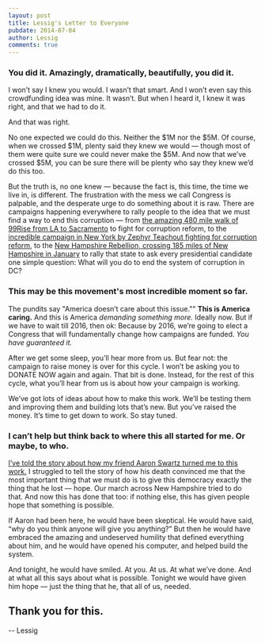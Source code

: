 ```yaml
---
layout: post
title: Lessig's Letter to Everyone
pubdate: 2014-07-04
author: Lessig
comments: true
---
```


### You did it. Amazingly, dramatically, beautifully, you did it. 
 
I won’t say I knew you would. I wasn’t that smart. And I won’t even say this crowdfunding idea was mine. It wasn’t. But when I heard it, I knew it was right, and that we had to do it. 
 
And that was right. 
 
No one expected we could do this. Neither the $1M nor the $5M. Of course, when we crossed $1M, plenty said they knew we would — though most of them were quite sure we could never make the $5M. And now that we’ve crossed $5M, you can be sure there will be plenty who say they knew we’d do this too. 
 
But the truth is, no one knew — because the fact is, this time, the time we live in, is different. The frustration with the mess we call Congress is palpable, and the desperate urge to do something about it is raw. There are campaigns happening everywhere to rally people to the idea that we must find a way to end this corruption — from [the amazing 480 mile walk of 99Rise from LA to Sacramento](http://www.99rise.org/cal_march_for_democracy) to fight for corruption reform, to the [incredible campaign in New York by Zephyr Teachout fighting for corruption reform](http://www.zephyrteachout.com/), to the [New Hampshire Rebellion, crossing 185 miles of New Hampshire in January](http://nhrebellion.org/) to rally that state to ask every presidential candidate one simple question: What will you do to end the system of corruption in DC?
 
### This may be this movement's most incredible moment so far. 

The pundits say "America doesn’t care about this issue."" **This is America caring.** And this is America *demanding something more.* Ideally now. But if we have to wait till 2016, then ok: Because by 2016, we’re going to elect a Congress that will fundamentally change how campaigns are funded. *You have guaranteed it.* 
 
After we get some sleep, you’ll hear more from us. But fear not: the campaign to raise money is over for this cycle. I won’t be asking you to DONATE NOW again and again. That bit is done. Instead, for the rest of this cycle, what you’ll hear from us is about how your campaign is working. 

We’ve got lots of ideas about how to make this work. We’ll be testing them and improving them and building lots that’s new. But you’ve raised the money. It’s time to get down to work. So stay tuned. 
 
### I can’t help but think back to where this all started for me. Or maybe, to who. 

[I’ve told the story about how my friend Aaron Swartz turned me to this work.](/thegoodfight) I struggled to tell the story of how his death convinced me that the most important thing that we must do is to give this democracy exactly the thing that he lost — hope. Our march across New Hampshire tried to do that. And now this has done that too: if nothing else, this has given people hope that something is possible. 
 
If Aaron had been here, he would have been skeptical. He would have said, “why do you think anyone will give you anything?” But then he would have embraced the amazing and undeserved humility that defined everything about him, and he would have opened his computer, and helped build the system. 
 
And tonight, he would have smiled. At you. At us. At what we’ve done. And at what all this says about what is possible. Tonight we would have given him hope —  just the thing that he, that all of us, needed.
 
## **Thank you for this.** 

-- Lessig